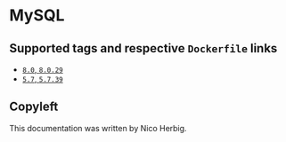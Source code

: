 # MySQL

## Supported tags and respective `Dockerfile` links

 * [`8.0`, `8.0.29`](https://github.com/nicoherbigio/docker-mysql/blob/main/8.0/debian/default/Dockerfile)
 * [`5.7`, `5.7.39`](https://github.com/nicoherbigio/docker-mysql/blob/main/5.7/debian/default/Dockerfile)

## Copyleft

This documentation was written by Nico Herbig.
